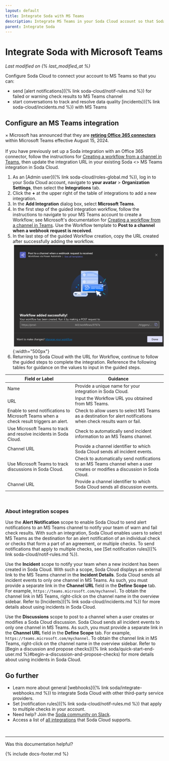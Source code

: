 ```yaml
---
layout: default
title: Integrate Soda with MS Teams
description: Integrate MS Teams in your Soda Cloud account so that Soda sends alert notifications and incident events to your MS Teams conversation.
parent: Integrate Soda
---
```


# Integrate Soda with Microsoft Teams 
<!--Linked to UI, access Shlink-->
*Last modified on {% last_modified_at %}*

Configure Soda Cloud to connect your account to MS Teams so that you can:

* send [alert notifications]({% link soda-cloud/notif-rules.md %}) for failed or warning check results to MS Teams channel
* start conversations to track and resolve data quality [incidents]({% link soda-cloud/incidents.md %}) with MS Teams


## Configure an MS Teams integration

<div class="info">
  <span class="closebtn" onclick="this.parentElement.style.display='none';">&times;</span>
  Microsoft has announced that they are <strong><a href="https://devblogs.microsoft.com/microsoft365dev/retirement-of-office-365-connectors-within-microsoft-teams/">retiring Office 365 connectors</a></strong> within Microsoft Teams effective August 15, 2024. <br /><br />
  If you have previously set up a Soda integration with an Office 365 connector, follow the instructions for <a href="https://support.microsoft.com/en-us/office/creating-a-workflow-from-a-channel-in-teams-242eb8f2-f328-45be-b81f-9817b51a5f0e" target="_blank">Creating a workflow from a channel in Teams</a>, then update the integration URL in your existing Soda <> MS Teams integration in Soda Cloud.   
</div>

1. As an [Admin user]({% link soda-cloud/roles-global.md %}), log in to your Soda Cloud account, navigate to **your avatar** > **Organization Settings**, then select the **Integrations** tab.
2. Click the **+** at the upper right of the table of integrations to add a new integration. 
3. In the **Add Integration** dialog box, select **Microsoft Teams**.
4. In the first step of the guided integration workflow, follow the instructions to navigate to your MS Teams account to create a Workflow; see Microsoft's documentation for <a href="https://support.microsoft.com/en-us/office/creating-a-workflow-from-a-channel-in-teams-242eb8f2-f328-45be-b81f-9817b51a5f0e" target="_blank">Creating a workflow from a channel in Teams</a>. Use the Workflow template to **Post to a channel when a webhook request is received**.
5. In the last step of the guided Workflow creation, copy the URL created after successfully adding the workflow. <br />
![workflow-url](/assets/images/workflow-url.png){:width="500px"}
6. Returning to Soda Cloud with the URL for Workflow, continue to follow the guided steps to complete the integration. Reference the following tables for guidance on the values to input in the guided steps. <br /> 

| Field or Label  |  Guidance |
| --------------- |  -------- |
| Name | Provide a unique name for your integration in Soda Cloud.|
| URL | Input the Workflow URL you obtained from MS Teams.|
| Enable to send notifications to Microsoft Teams when a check result triggers an alert. | Check to allow users to select MS Teams as a destination for alert notifications when check results warn or fail. |  
| Use Microsoft Teams to track and resolve incidents in Soda Cloud. | Check to automatically send incident information to an MS Teams channel.|
| Channel URL | Provide a channel identifier to which Soda Cloud sends all incident events. |
| Use Microsoft Teams to track discussions in Soda Cloud. | Check to automatically send notifications to an MS Teams channel when a user creates or modifies a discussion in Soda Cloud. |  
| Channel URL | Provide a channel identifier to which Soda Cloud sends all discussion events. |

<br />


### About integration scopes

Use the **Alert Notification** scope to enable Soda Cloud to send alert notifications to an MS Teams channel to notify your team of warn and fail check results. With such an integration, Soda Cloud enables users to select MS Teams as the destination for an alert notification of an individual check or checks that form a part of an agreement, or multiple checks. To send notifications that apply to multiple checks, see [Set notification rules]({% link soda-cloud/notif-rules.md %}). 

Use the **Incident** scope to notify your team when a new incident has been created in Soda Cloud. With such a scope, Soda Cloud displays an external link to the MS Teams channel in the **Incident Details**. Soda Cloud sends all incident events to only one channel in MS Teams. As such, you must provide a separate link in the **Channel URL** field in the **Define Scope** tab. For example, `https://teams.microsoft.com/mychannel`. To obtain the channel link in MS Teams, right-click on the channel name in the overview sidebar. Refer to [Incidents]({% link soda-cloud/incidents.md %}) for more details about using incidents in Soda Cloud.

Use the **Discussions** scope to post to a channel when a user creates or modifies a Soda Cloud discussion. Soda Cloud sends all incident events to only one channel in MS Teams. As such, you must provide a separate link in the **Channel URL** field in the **Define Scope** tab. For example, `https://teams.microsoft.com/mychannel`. To obtain the channel link in MS Teams, right-click on the channel name in the overview sidebar. Refer to [Begin a discussion and propose checks]({% link soda/quick-start-end-user.md %}#begin-a-discussion-and-propose-checks) for more details about using incidents in Soda Cloud.

## Go further

* Learn more about general [webhooks]({% link soda/integrate-webhooks.md %}) to integrate Soda Cloud with other third-party service providers.
* Set [notification rules]({% link soda-cloud/notif-rules.md %}) that apply to multiple checks in your account. 
* Need help? Join the <a href="https://community.soda.io/slack" target="_blank"> Soda community on Slack</a>.
* Access a list of <a href="https://www.soda.io/integrations" target="_blank">all integrations</a> that Soda Cloud supports.
<br />

---

Was this documentation helpful?

<!-- LikeBtn.com BEGIN -->
<span class="likebtn-wrapper" data-theme="tick" data-i18n_like="Yes" data-ef_voting="grow" data-show_dislike_label="true" data-counter_zero_show="true" data-i18n_dislike="No"></span>
<script>(function(d,e,s){if(d.getElementById("likebtn_wjs"))return;a=d.createElement(e);m=d.getElementsByTagName(e)[0];a.async=1;a.id="likebtn_wjs";a.src=s;m.parentNode.insertBefore(a, m)})(document,"script","//w.likebtn.com/js/w/widget.js");</script>
<!-- LikeBtn.com END -->

{% include docs-footer.md %}
